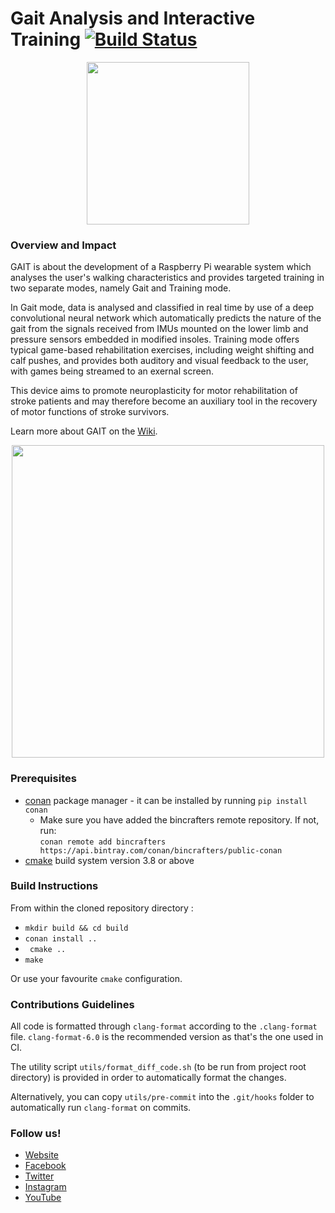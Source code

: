 # Gait Analysis and Interactive Training [![Build Status](https://travis-ci.com/bmanga/rtep2019_team18.svg?branch=master)](https://travis-ci.com/bmanga/rtep2019_team18)

<p align="center">
	<img src="https://user-images.githubusercontent.com/46964367/56052054-6846a700-5d48-11e9-9294-2bcc49930567.jpeg"
	 height="260" >
</p>

### Overview and Impact
GAIT is about the development of a Raspberry Pi wearable system which analyses the user's walking characteristics and provides targeted training in two separate modes, namely Gait and Training mode.

In Gait mode, data is analysed and classified in real time by use of a deep convolutional neural network which automatically predicts the nature of the gait from the signals received from IMUs mounted on the lower limb and pressure sensors embedded in modified insoles. Training mode offers typical game-based rehabilitation exercises, including weight shifting and calf pushes, and provides both auditory and visual feedback to the user, with games being streamed to an exernal screen.

This device aims to promote neuroplasticity for motor rehabilitation of stroke patients and may therefore become an auxiliary tool in the recovery of motor functions of stroke survivors. 

Learn more about GAIT on the [Wiki](https://github.com/bmanga/rtep2019_team18/wiki). 

<p align="center">
	<img src="https://user-images.githubusercontent.com/46964367/56056911-70f1aa00-5d55-11e9-952c-37fc65126eec.png" height="500" >
</p>

### Prerequisites
* [conan](https://conan.io/) package manager - it can be installed by running ```pip install conan```
  * Make sure you have added the bincrafters remote repository. If not, run:<br/>
 ```conan remote add bincrafters https://api.bintray.com/conan/bincrafters/public-conan```
* [cmake](https://cmake.org/) build system version 3.8 or above

### Build Instructions
From within the cloned repository directory :
* ```mkdir build && cd build```
* ```conan install ..```
* ``` cmake ..```
* ```make```

Or use your favourite ```cmake``` configuration.

### Contributions Guidelines
All code is formatted through `clang-format` according to the `.clang-format` file. `clang-format-6.0` is the recommended version as that's the one used in CI.

The utility script `utils/format_diff_code.sh` (to be run from project root directory) is provided in order to automatically format the changes.

Alternatively, you can copy `utils/pre-commit` into the `.git/hooks` folder to automatically run `clang-format` on commits.

### Follow us!

* [Website](https://gaituofg.wixsite.com/website/)
* [Facebook](https://www.facebook.com/GaitUofG/?modal=admin_todo_tour/) 
* [Twitter](https://twitter.com/GaitUofG/) 
* [Instagram](https://www.instagram.com/gait_uofg/) 
* [YouTube](https://www.youtube.com/channel/UCVHNSSwxwb6042Gx61-woFg/) 



